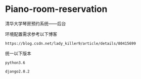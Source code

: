 # Piano-room-reservation
 清华大学琴房预约系统——后台


 环境配置需求参考以下博客
 
	https://blog.csdn.net/lady_killer9/article/details/80415699
 统一以下版本
 
 	python3.6
	
 	django2.0.2
